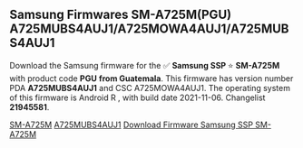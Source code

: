 <h2>Samsung Firmwares SM-A725M(PGU) A725MUBS4AUJ1/A725MOWA4AUJ1/A725MUBS4AUJ1</h2>
Download the Samsung firmware for the ✅ <strong>Samsung SSP </strong> ⭐ <strong>SM-A725M</strong> with product code <strong>PGU</strong> <strong> from Guatemala</strong>. This firmware has version number PDA <strong>A725MUBS4AUJ1</strong> and CSC A725MOWA4AUJ1. The operating system of this firmware is Android R , with build date 2021-11-06. Changelist <strong>21945581</strong>.


[SM-A725M](https://samfirm.shop/samsung/model/SM-A725M)
[A725MUBS4AUJ1](https://samfirm.shop/samsung/pda/A725MUBS4AUJ1)
[Download Firmware Samsung SSP SM-A725M](https://samfirm.shop/samsung/firmware/472417)
